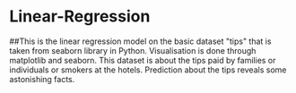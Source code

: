 # Linear-Regression

##This is the linear regression model on the basic dataset "tips" that is taken from seaborn library in  Python. Visualisation is done through matplotlib and seaborn. This dataset is about the tips paid by families or individuals or smokers at the hotels. Prediction about the tips reveals some astonishing facts.
